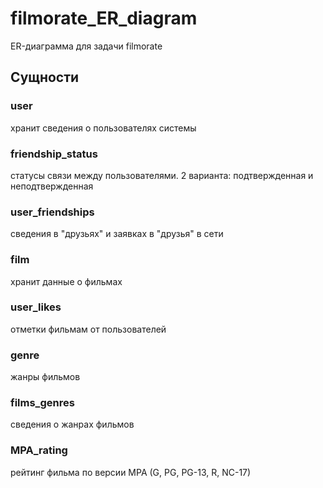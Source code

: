 # filmorate_ER_diagram
ER-диаграмма для задачи filmorate
## Сущности
### user
хранит сведения о пользователях системы
### friendship_status
статусы связи между пользователями. 2 варианта: подтвержденная и неподтвержденная
### user_friendships
сведения в "друзьях" и заявках в "друзья" в сети
### film
хранит данные о фильмах
### user_likes
отметки фильмам от пользователей
### genre
жанры фильмов
### films_genres
сведения о жанрах фильмов
### MPA_rating
рейтинг фильма по версии MPA (G, PG, PG-13, R, NC-17)
